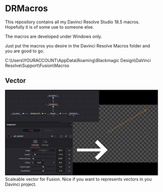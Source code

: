 # DRMacros
This repository contains all my Davinci Resolve Studio 18.5 macros. Hopefully it is of some use to someone else.

The macros are developed under Windows only. 

Just put the macros you desire in the Davinci Resolve Macros folder and you are good to go.

C:\Users\YOURACCOUNT\AppData\Roaming\Blackmagic Design\DaVinci Resolve\Support\Fusion\Macros


## Vector
![acl_vector example image](https://github.com/aconstlink/DRMacros/blob/main/images/acl_vector.jpg)
Scaleable vector for Fusion. Nice if you want to represents vectors in you Davinci project.
